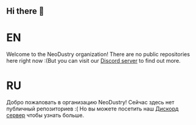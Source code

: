 ## Hi there 👋

# EN
Welcome to the NeoDustry organization! There are no public repositories here right now :(But you can visit our [Discord server](https://discord.neodustry.ru ) to find out more.
# RU
Добро пожаловать в организацию NeoDustry! Сейчас здесь нет публичный репозиториев :( Но вы можете посетить наш [Дискорд сервер](https://discord.neodustry.ru) чтобы узнать больше.
